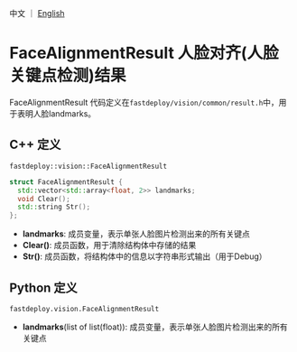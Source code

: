 中文 ｜ [English](face_alignment_result_EN.md)
# FaceAlignmentResult 人脸对齐(人脸关键点检测)结果

FaceAlignmentResult 代码定义在`fastdeploy/vision/common/result.h`中，用于表明人脸landmarks。

## C++ 定义

`fastdeploy::vision::FaceAlignmentResult`

```c++
struct FaceAlignmentResult {
  std::vector<std::array<float, 2>> landmarks;
  void Clear();
  std::string Str();
};
```

- **landmarks**: 成员变量，表示单张人脸图片检测出来的所有关键点
- **Clear()**: 成员函数，用于清除结构体中存储的结果
- **Str()**: 成员函数，将结构体中的信息以字符串形式输出（用于Debug）

## Python 定义

`fastdeploy.vision.FaceAlignmentResult`

- **landmarks**(list of list(float)): 成员变量，表示单张人脸图片检测出来的所有关键点
